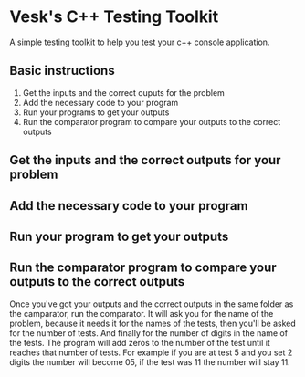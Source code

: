 # Vesk's C++ Testing Toolkit
A simple testing toolkit to help you test your c++ console application.
## Basic instructions
1. Get the inputs and the correct ouputs for the problem
2. Add the necessary code to your program
3. Run your programs to get your outputs
4. Run the comparator program to compare your outputs to the correct outputs
## Get the inputs and the correct outputs for your problem
## Add the necessary code to your program
## Run your program to get your outputs
## Run the comparator program to compare your outputs to the correct outputs
Once you've got your outputs and the correct outputs in the same folder as the camparator, run the comparator. It will ask you for the name of the problem, because it needs it for the names of the tests, then you'll be asked for the number of tests. And finally for the number of digits in the name of the tests. The program will add zeros to the number of the test until it reaches that number of tests. For example if you are at test 5 and you set 2 digits the number will become 05, if the test was 11 the number will stay 11.
